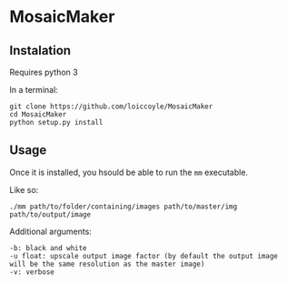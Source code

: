 # MosaicMaker

## Instalation

Requires python 3

In a terminal:

```
git clone https://github.com/loiccoyle/MosaicMaker
cd MosaicMaker
python setup.py install 
```

## Usage
Once it is installed, you hsould be able to run the `mm` executable.

Like so:

```
./mm path/to/folder/containing/images path/to/master/img path/to/output/image
```

Additional arguments:
```
-b: black and white
-u float: upscale output image factor (by default the output image will be the same resolution as the master image)
-v: verbose
```
